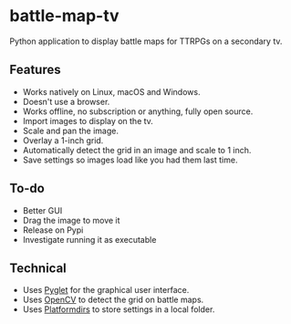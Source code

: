 # battle-map-tv

Python application to display battle maps for TTRPGs on a secondary tv.


## Features

- Works natively on Linux, macOS and Windows.
- Doesn't use a browser.
- Works offline, no subscription or anything, fully open source.
- Import images to display on the tv.
- Scale and pan the image.
- Overlay a 1-inch grid.
- Automatically detect the grid in an image and scale to 1 inch.
- Save settings so images load like you had them last time.


## To-do

- Better GUI
- Drag the image to move it
- Release on Pypi
- Investigate running it as executable


## Technical

- Uses [Pyglet](https://github.com/pyglet/pyglet) for the graphical user interface.
- Uses [OpenCV](https://github.com/opencv/opencv-python) to detect the grid on battle maps.
- Uses [Platformdirs](https://github.com/platformdirs/platformdirs) to store settings in a local folder.

